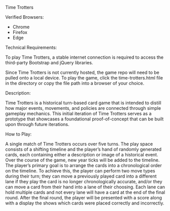 Time Trotters

Verified Browsers:
- Chrome
- Firefox 
- Edge

Technical Requirements:

To play Time Trotters, a stable internet connection is required to access the third-party Bootstrap and jQuery libraries.

Since Time Trotters is not currently hosted, the game repo will need to be pulled onto a local device. To play the game, click the time-trotters.html file in the directory or copy the file path into a browser of your choice.

Description:

Time Trotters is a historical turn-based card game that is intended to distill how major events, movements, and policies are connected through simple gameplay mechanics. This initial iteration of Time Trotters serves as a prototype that showcases a foundational proof-of-concept that can be built upon through future iterations. 

How to Play:

A single match of Time Trotters occurs over five turns. The play space consists of a shifting timeline and the player’s hand of randomly generated cards, each containing either a description or image of a historical event. Over the course of the game, new year ticks will be added to the timeline. The player’s primary goal is to arrange the cards into a chronological order on the timeline. To achieve this, the player can perform two move types during their turn; they can move a previously played card into a different lane if they play the card is no longer chronologically accurate, and/or they can move a card from their hand into a lane of their choosing. Each lane can hold multiple cards and not every lane will have a card at the end of the final round. After the final round, the player will be presented with a score along with a display the shows which cards were placed correctly and incorrectly.  

